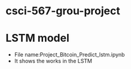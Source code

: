 # csci-567-grou-project

# LSTM model
- File name:Project_Bitcoin_Predict_lstm.ipynb
- It shows the works in the LSTM
